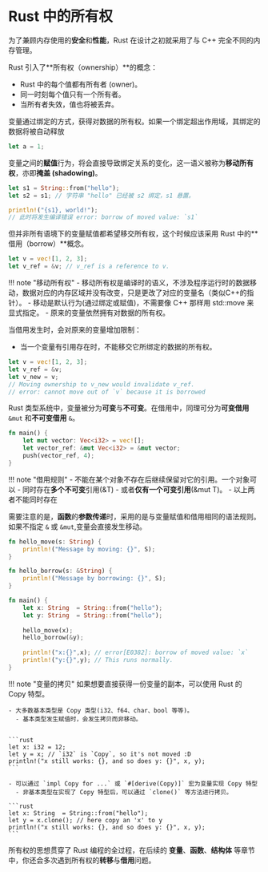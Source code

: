 # Rust 中的所有权

为了兼顾内存使用的**安全**和**性能**，Rust 在设计之初就采用了与 C++ 完全不同的内存管理。

Rust 引入了**所有权（ownership）**的概念：
- Rust 中的每个值都有所有者 (owner)。
- 同一时刻每个值只有一个所有者。
- 当所有者失效，值也将被丢弃。

变量通过绑定的方式，获得对数据的所有权。如果一个绑定超出作用域，其绑定的数据将被自动释放

```rust
let a = 1;
```

变量之间的**赋值**行为，将会直接导致绑定关系的变化，这一语义被称为**移动所有权**，亦即**掩盖 (shadowing)**。

```rust
let s1 = String::from("hello");
let s2 = s1; // 字符串 "hello" 已经被 s2 绑定，s1 悬置。

println!("{s1}, world!");
// 此时将发生编译错误 error: borrow of moved value: `s1`
```

但并非所有语境下的变量赋值都希望移交所有权，这个时候应该采用 Rust 中的**借用（borrow）**概念。

```rust
let v = vec![1, 2, 3];
let v_ref = &v; // v_ref is a reference to v.
```

!!! note "移动所有权"
    - 移动所有权是编译时的语义，不涉及程序运行时的数据移动，数据对应的内存区域并没有改变，只是更改了对应的变量名（类似C++的指针）。
    - 移动是默认行为(通过绑定或赋值)，不需要像 C++ 那样用 std::move 来显式指定。
    - 原来的变量依然拥有对数据的所有权。


当借用发生时，会对原来的变量增加限制：
- 当一个变量有引用存在时，不能移交它所绑定的数据的所有权。

```rust
let v = vec![1, 2, 3];
let v_ref = &v; 
let v_new = v;
// Moving ownership to v_new would invalidate v_ref.
// error: cannot move out of `v` because it is borrowed 
```

Rust 类型系统中，变量被分为**可变**与**不可变**。在借用中，同理可分为**可变借用** `&mut` 和**不可变借用** `&`。
```rust
fn main() {
    let mut vector: Vec<i32> = vec![];
    let vector_ref: &mut Vec<i32> = &mut vector; 
    push(vector_ref, 4);
}
```

!!! note "借用规则"
    - 不能在某个对象不存在后继续保留对它的引用。一个对象可以
      - 同时存在**多个不可变**引用(&T)
      - 或者**仅有一个可变引用**(&mut T)。 
    - 以上两者不能同时存在

需要注意的是，**函数**的**参数传递**时，采用的是与变量赋值和借用相同的语法规则。如果不指定 `&` 或 `&mut`,变量会直接发生移动。
```rust
fn hello_move(s: String) {
    println!("Message by moving: {}", S);
}

fn hello_borrow(s: &String) {
    println!("Message by borrowing: {}", S);
}

fn main() {
    let x: String  = String::from("hello");
    let y: String  = String::from("hello");
    
    hello_move(x);
    hello_borrow(&y);
    
    println!("x:{}",x); // error[E0382]: borrow of moved value: `x`
    println!("y:{}",y); // This runs normally. 
}

```

!!! note "变量的拷贝"
    如果想要直接获得一份变量的副本，可以使用 Rust 的 Copy 特型。

    - 大多数基本类型是 Copy 类型(i32、f64、char、bool 等等)。
      - 基本类型发生赋值时，会发生拷贝而非移动。
  
    
    ```rust
    let x: i32 = 12;
    let y = x; // `i32` is `Copy`, so it's not moved :D 
    println!("x still works: {}, and so does y: {}", x, y);
    ```
    
    - 可以通过 `impl Copy for ...` 或 `#[derive(Copy)]` 宏为变量实现 Copy 特型
      - 非基本类型在实现了 Copy 特型后，可以通过 `clone()` 等方法进行拷贝。
    
    ```rust
    let x: String  = String::from("hello");
    let y = x.clone(); // here copy an 'x' to y
    println!("x still works: {}, and so does y: {}", x, y);
    ```
所有权的思想贯穿了 Rust 编程的全过程，在后续的 **变量**、**函数**、**结构体** 等章节中，你还会多次遇到所有权的**转移**与**借用**问题。